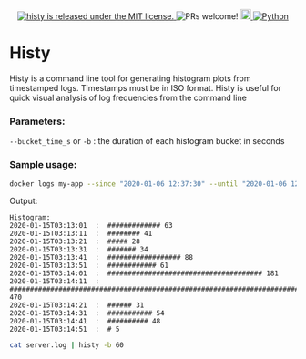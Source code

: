 <p align="center">
  <a href="https://github.com/bloXroute-Labs/bxgateway/blob/develop/LICENSE.md">
    <img src="https://img.shields.io/badge/license-MIT-blue.svg" alt="histy is released under the MIT license." />
  </a>
  <a>
    <img src="https://img.shields.io/badge/PRs-welcome-brightgreen.svg" alt="PRs welcome!" />
  </a>
  <a href="https://badge.fury.io/py/histy">
    <img src="https://badge.fury.io/py/histy.svg" alt="PyPI version" height="18">
  </a>
  <a href="https://python.org">
    <img alt="Python" src="https://img.shields.io/badge/Python-3.6%20%7C%203.7-blue">  
  </a>
</p>

# Histy

Histy is a command line tool for generating histogram plots from timestamped logs. 
Timestamps must be in ISO format.
Histy is useful for quick visual analysis of log frequencies from the command line

### Parameters:
`--bucket_time_s` or `-b` : the duration of each histogram bucket in seconds 

### Sample usage:
```bash
docker logs my-app --since "2020-01-06 12:37:30" --until "2020-01-06 12:38:30" | histy -b 10
```
Output:
```
Histogram:
2020-01-15T03:13:01  :  ############# 63
2020-01-15T03:13:11  :  ######## 41
2020-01-15T03:13:21  :  ##### 28
2020-01-15T03:13:31  :  ####### 34
2020-01-15T03:13:41  :  ################## 88
2020-01-15T03:13:51  :  ############ 61
2020-01-15T03:14:01  :  ###################################### 181
2020-01-15T03:14:11  :  #################################################################################################### 470
2020-01-15T03:14:21  :  ###### 31
2020-01-15T03:14:31  :  ########### 54
2020-01-15T03:14:41  :  ########## 48
2020-01-15T03:14:51  :  # 5

```
```bash
cat server.log | histy -b 60
```
